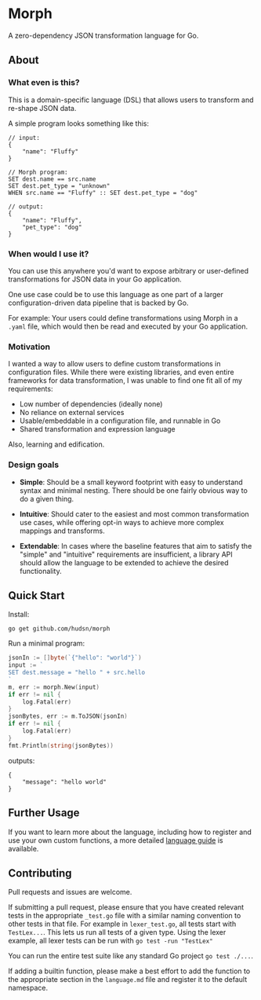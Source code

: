 # Morph
A zero-dependency JSON transformation language for Go.

## About

### What even is this?

This is a domain-specific language (DSL) that allows users to transform and re-shape JSON data.

A simple program looks something like this: 
```
// input:
{
    "name": "Fluffy"
}

// Morph program:
SET dest.name == src.name
SET dest.pet_type = "unknown"
WHEN src.name == "Fluffy" :: SET dest.pet_type = "dog"

// output:
{
    "name": "Fluffy",
    "pet_type": "dog"
}
```

### When would I use it?
You can use this anywhere you'd want to expose arbitrary or user-defined transformations for JSON data in your Go application. 

One use case could be to use this language as one part of a larger configuration-driven data pipeline that is backed by Go. 

For example: Your users could define transformations using Morph in a `.yaml` file, which would then be read and executed by your Go application.

### Motivation

I wanted a way to allow users to define custom transformations in configuration files. While there were existing libraries, and even entire frameworks for data transformation, I was unable to find one fit all of my requirements:
 
 - Low number of dependencies (ideally none)
 - No reliance on external services
 - Usable/embeddable in a configuration file, and runnable in Go
 - Shared transformation and expression language

Also, learning and edification.

### Design goals 

- **Simple**: Should be a small keyword footprint with easy to understand syntax and minimal nesting. There should be one fairly obvious way to do a given thing.

- **Intuitive**: Should cater to the easiest and most common transformation use cases, while offering opt-in ways to achieve more complex mappings and transforms.

- **Extendable**: In cases where the baseline features that aim to satisfy the "simple" and "intuitive" requirements are insufficient, a library API should allow the language to be extended to achieve the desired functionality.

## Quick Start

Install:

```go get github.com/hudsn/morph```


Run a minimal program:

```go
jsonIn := []byte(`{"hello": "world"}`)
input := `
SET dest.message = "hello " + src.hello
`
m, err := morph.New(input)
if err != nil {
    log.Fatal(err)
}
jsonBytes, err := m.ToJSON(jsonIn)
if err != nil {
    log.Fatal(err)
}
fmt.Println(string(jsonBytes))
```

outputs:
```
{
    "message": "hello world" 
}
```

## Further Usage

If you want to learn more about the language, including how to register and use your own custom functions, a more detailed [language guide](language.md) is available. 


## Contributing

Pull requests and issues are welcome.

If submitting a pull request, please ensure that you have created relevant tests in the appropriate `_test.go` file with a similar naming convention to other tests in that file. For example in `lexer_test.go`, all tests start with `TestLex...`. This lets us run all tests of a given type. Using the lexer example, all lexer tests can be run with `go test -run "TestLex"`

You can run the entire test suite like any standard Go project `go test ./...`.

If adding a builtin function, please make a best effort to add the function to the appropriate section in the `language.md` file and register it to the default namespace.